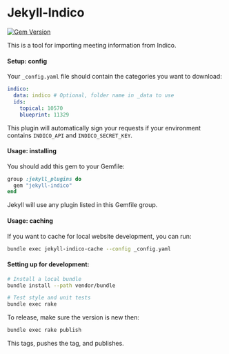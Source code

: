 # Jekyll-Indico

[![Gem Version](https://badge.fury.io/rb/jekyll-indico.svg)](https://badge.fury.io/rb/jekyll-indico)


This is a tool for importing meeting information from Indico.

#### Setup: config

Your `_config.yaml` file should contain the categories you want to download:

```yaml
indico:
  data: indico # Optional, folder name in _data to use
  ids:
    topical: 10570
    blueprint: 11329
```


This plugin will automatically sign your requests if your environment contains
`INDICO_API` and `INDICO_SECRET_KEY`.

#### Usage: installing


You should add this gem to your Gemfile:

```ruby
group :jekyll_plugins do
  gem "jekyll-indico"
end
```

Jekyll will use any plugin listed in this Gemfile group.

#### Usage: caching

If you want to cache for local website development, you can run:

```bash
bundle exec jekyll-indico-cache --config _config.yaml
```

<!-- Feature not added yet
Or, if you use rake, you can add the provided task:

```ruby
require 'jekyll-indico/rake_task'

JekyllIndico::RakeTask.new(:cache)
```

Now the "cache" task will cache your Indico reads.
-->

#### Setting up for development:


```bash
# Install a local bundle
bundle install --path vendor/bundle

# Test style and unit tests
bundle exec rake
```

To release, make sure the version is new then:

```bash
bundle exec rake publish
```

This tags, pushes the tag, and publishes.
